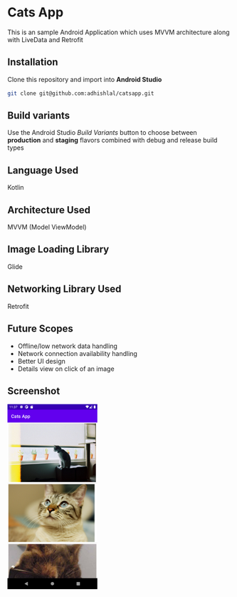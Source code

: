 # Cats App

This is an sample Android Application which uses MVVM architecture along with LiveData and Retrofit

## Installation
Clone this repository and import into **Android Studio**
```bash
git clone git@github.com:adhishlal/catsapp.git
```

## Build variants
Use the Android Studio *Build Variants* button to choose between **production** and **staging** flavors combined with debug and release build types

## Language Used
Kotlin

## Architecture Used
MVVM (Model ViewModel)

## Image Loading Library
Glide

## Networking Library Used
Retrofit

## Future Scopes
- Offline/low network data handling
- Network connection availability handling
- Better UI design
- Details view on click of an image

## Screenshot
<img src="https://github.com/adhishlal/CatsApp/blob/master/Screenshot_1619158026.png" width="40%">
